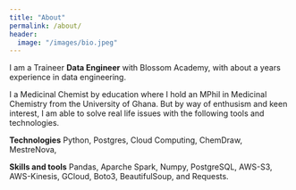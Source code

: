 ```yaml
---
title: "About"
permalink: /about/
header:
  image: "/images/bio.jpeg"
---
```


I am a Traineer **Data Engineer** with Blossom Academy, with about a years experience in data engineering. 

I a Medicinal Chemist by education where I hold an MPhil in Medicinal Chemistry from the University of Ghana. But by way of enthusism and keen interest, I am able to solve real life issues with the following tools and technologies.

**Technologies**
Python,
Postgres,
Cloud Computing,
ChemDraw,
MestreNova,

**Skills and tools**
Pandas, Aparche Spark, Numpy, PostgreSQL, AWS-S3, AWS-Kinesis, GCloud, Boto3, BeautifulSoup, and Requests.  
